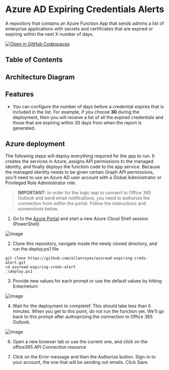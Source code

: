 # Azure AD Expiring Credentials Alerts
A repository that contains an Azure Function App that sends admins a list of enterprise applications with secrets and certifciates that are expired or expiring within the next X number of days.

[![Open in GitHub Codespaces](https://github.com/codespaces/badge.svg)](https://codespaces.new/allanreyes/azuread-expiring-creds-alert)

## Table of Contents

## Architecture Diagram

## Features

* You can configure the number of days before a credential expires that is included in the list. For example, if you choose **30** during the deployment, then you will receive a list of all the expired credentials and those that are expiring within 30 days from when the report is generated.

## Azure deployment

The following steps will deploy everything required for the app to run. It creates the services in Azure, assigns API permissions to the managed identity, and finally deploys the function code to the app service. Because the managed identity needs to be given certain Graph API permissions, you'll need to use an Azure AD user account with a Global Administrator or Privileged Role Administrator role.

> **IMPORTANT:** In order for the logic app to connect to Office 365 Outlook and send email notifications, you need to authorize the connection from within the portal. Follow the instructions and screenshots below.

1. Go to the <a href="https://portal.azure.com" target="_blank">Azure Portal</a> and start a new Azure Cloud Shell session (PowerShell)

![image](https://github.com/allanreyes/azuread-expiring-creds-alert/assets/15065640/76ccd6c7-2b41-4f83-9b94-784c72dba34f)

2. Clone this repository, navigate inside the newly cloned directory, and run the deploy.ps1 file

```
git clone https://github.com/allanreyes/azuread-expiring-creds-alert.git
cd azuread-expiring-creds-alert
.\deploy.ps1
```

3. Provide new values for each prompt or use the default values by hitting Enter/return

![image](https://github.com/allanreyes/azuread-expiring-creds-alert/assets/15065640/a31a5ee0-39a7-42bd-8979-52a8f8387c48)


4. Wait for the deployment to completef. This should take less than 5 minutes. When you get to this point, do not run the function yet. We'll go back to this prompt after authoprizing the connection to Office 365 Outlook.

![image](https://github.com/allanreyes/azuread-expiring-creds-alert/assets/15065640/6a11e2c3-6be6-4ee5-a354-9faf416c3988)

6. Open a new browser tab or use the current one, and click on the office365 API Connection resource
   
7. Click on the Error message and then the Authorize button. Sign-in to your account, the one that will be sending out emails. Click Save.
   
 
